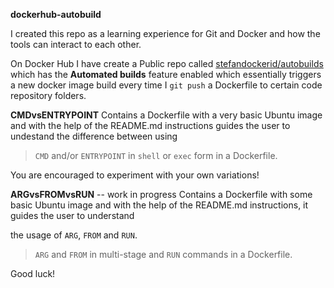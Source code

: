 **dockerhub-autobuild**

I created this repo as a learning experience for Git and Docker and how the tools can interact to each other.

On Docker Hub I have create a Public repo called [stefandockerid/autobuilds](https://hub.docker.com/r/stefandockerid/autobuilds) which has the **Automated builds** feature enabled which essentially triggers a new docker image build every time I `git push` a Dockerfile to certain code repository folders.


**CMDvsENTRYPOINT**
Contains a Dockerfile with a very basic Ubuntu image and with the help of the README.md instructions guides the user to undestand the difference between using 

> `CMD` and/or `ENTRYPOINT` in `shell` or `exec` form in a Dockerfile.

You are encouraged to experiment with your own variations!

**ARGvsFROMvsRUN** -- work in progress
Contains a Dockerfile with some basic Ubuntu image and with the help of the README.md instructions, it guides the user to understand 

the usage of `ARG`, `FROM` and `RUN`.

> `ARG` and `FROM` in multi-stage and `RUN` commands in a Dockerfile.


Good luck!